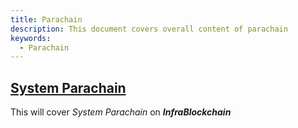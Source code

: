 ```yaml
---
title: Parachain
description: This document covers overall content of parachain
keywords:
  - Parachain
--- 
```


<!-- 
## [파라체인 프로토콜](./parachain-protocol.md)

파라체인 프로토콜에 대한 내용을 다룹니다. -->

## [System Parachain](./system-parachains.md)

This will cover _System Parachain_ on ***InfraBlockchain***


